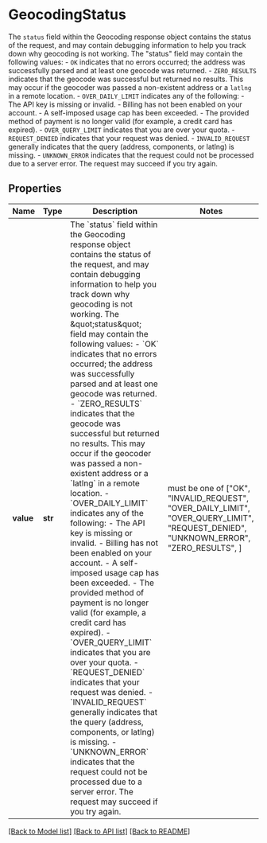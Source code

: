 # GeocodingStatus

The `status` field within the Geocoding response object contains the status of the request, and may contain debugging information to help you track down why geocoding is not working. The \"status\" field may contain the following values:  - `OK` indicates that no errors occurred; the address was successfully parsed and at least one geocode was returned. - `ZERO_RESULTS` indicates that the geocode was successful but returned no results. This may occur if the geocoder was passed a non-existent address or a `latlng` in a remote location. - `OVER_DAILY_LIMIT` indicates any of the following:   - The API key is missing or invalid.   - Billing has not been enabled on your account.   - A self-imposed usage cap has been exceeded.   - The provided method of payment is no longer valid (for example, a credit card has expired). - `OVER_QUERY_LIMIT` indicates that you are over your quota. - `REQUEST_DENIED` indicates that your request was denied. - `INVALID_REQUEST` generally indicates that the query (address, components, or latlng) is missing. - `UNKNOWN_ERROR` indicates that the request could not be processed due to a server error. The request may succeed if you try again. 

## Properties
Name | Type | Description | Notes
------------ | ------------- | ------------- | -------------
**value** | **str** | The &#x60;status&#x60; field within the Geocoding response object contains the status of the request, and may contain debugging information to help you track down why geocoding is not working. The \&quot;status\&quot; field may contain the following values:  - &#x60;OK&#x60; indicates that no errors occurred; the address was successfully parsed and at least one geocode was returned. - &#x60;ZERO_RESULTS&#x60; indicates that the geocode was successful but returned no results. This may occur if the geocoder was passed a non-existent address or a &#x60;latlng&#x60; in a remote location. - &#x60;OVER_DAILY_LIMIT&#x60; indicates any of the following:   - The API key is missing or invalid.   - Billing has not been enabled on your account.   - A self-imposed usage cap has been exceeded.   - The provided method of payment is no longer valid (for example, a credit card has expired). - &#x60;OVER_QUERY_LIMIT&#x60; indicates that you are over your quota. - &#x60;REQUEST_DENIED&#x60; indicates that your request was denied. - &#x60;INVALID_REQUEST&#x60; generally indicates that the query (address, components, or latlng) is missing. - &#x60;UNKNOWN_ERROR&#x60; indicates that the request could not be processed due to a server error. The request may succeed if you try again.  |  must be one of ["OK", "INVALID_REQUEST", "OVER_DAILY_LIMIT", "OVER_QUERY_LIMIT", "REQUEST_DENIED", "UNKNOWN_ERROR", "ZERO_RESULTS", ]

[[Back to Model list]](../README.md#documentation-for-models) [[Back to API list]](../README.md#documentation-for-api-endpoints) [[Back to README]](../README.md)


